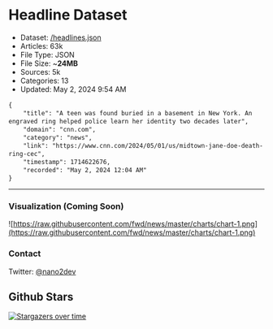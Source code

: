 # Headline Dataset

- Dataset: [/headlines.json](https://raw.githubusercontent.com/fwd/news/master/headlines.json) 
- Articles: 63k
- File Type: JSON
- File Size: ~**24MB**
- Sources: 5k
- Categories: 13
- Updated: May 2, 2024 9:54 AM

```
{
    "title": "A teen was found buried in a basement in New York. An engraved ring helped police learn her identity two decades later",
    "domain": "cnn.com",
    "category": "news",
    "link": "https://www.cnn.com/2024/05/01/us/midtown-jane-doe-death-ring-cec",
    "timestamp": 1714622676,
    "recorded": "May 2, 2024 12:04 AM"
}
```

---

### Visualization (Coming Soon)

![https://raw.githubusercontent.com/fwd/news/master/charts/chart-1.png](https://raw.githubusercontent.com/fwd/news/master/charts/chart-1.png)

### Contact 

Twitter: [@nano2dev](https://twitter.com/nano2dev)

## Github Stars

[![Stargazers over time](https://starchart.cc/fwd/news.svg)](https://starchart.cc/fwd/news)
